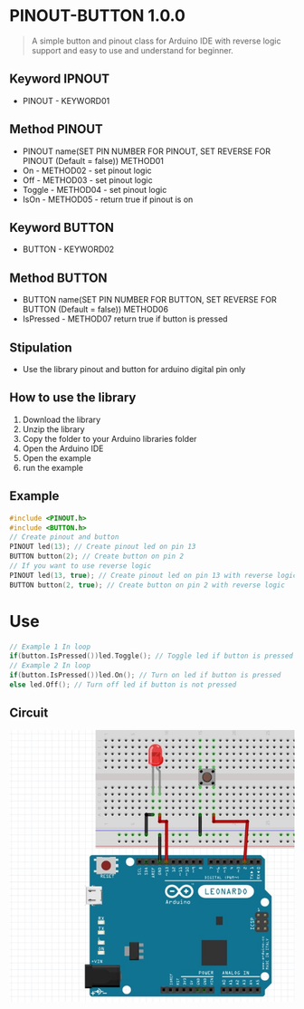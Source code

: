 # PINOUT-BUTTON 1.0.0
> A simple button and pinout class for Arduino IDE with reverse logic support and easy to use and understand for beginner.
<!-- Keyword PINOUT -->
## Keyword IPNOUT
- PINOUT - KEYWORD01
<!-- Method -->
## Method PINOUT
- PINOUT name(SET PIN NUMBER FOR PINOUT, SET REVERSE FOR PINOUT (Default = false)) METHOD01
- On - METHOD02 - set pinout logic 
- Off - METHOD03 - set pinout logic
- Toggle - METHOD04 - set pinout logic
- IsOn - METHOD05 - return true if pinout is on
<!-- Keyword BUTTON -->
## Keyword BUTTON
- BUTTON - KEYWORD02
<!-- Method -->
## Method BUTTON
- BUTTON name(SET PIN NUMBER FOR BUTTON, SET REVERSE FOR BUTTON (Default = false)) METHOD06
- IsPressed - METHOD07 return true if button is pressed
<!-- Stipulation -->
## Stipulation
- Use the library pinout and button for arduino digital pin only 
<!-- Use -->
## How to use the library
1. Download the library
2. Unzip the library
3. Copy the folder to your Arduino libraries folder
4. Open the Arduino IDE
5. Open the example
6. run the example
<!-- Example -->
## Example
```c++
#include <PINOUT.h>
#include <BUTTON.h>
// Create pinout and button
PINOUT led(13); // Create pinout led on pin 13
BUTTON button(2); // Create button on pin 2
// If you want to use reverse logic
PINOUT led(13, true); // Create pinout led on pin 13 with reverse logic
BUTTON button(2, true); // Create button on pin 2 with reverse logic
```
# Use 
```c++
// Example 1 In loop
if(button.IsPressed())led.Toggle(); // Toggle led if button is pressed
// Example 2 In loop
if(button.IsPressed())led.On(); // Turn on led if button is pressed
else led.Off(); // Turn off led if button is not pressed
```

<!-- Circuit -->
## Circuit
![image](/images/01.jpg)
